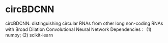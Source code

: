 # circBDCNN
circBDCNN: distinguishing circular RNAs from other long non-coding RNAs with Broad Dilation Convolutional Neural Network
Dependencies：
(1) numpy; (2) scikit-learn
